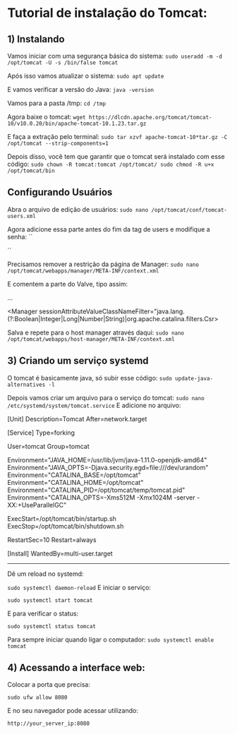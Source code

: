 # Tutorial de instalação do Tomcat:

## 1) Instalando
Vamos iniciar com uma segurança básica do sistema:
``
sudo useradd -m -d /opt/tomcat -U -s /bin/false tomcat
``

Após isso vamos atualizar o sistema:
``
sudo apt update
``

E vamos verificar a versão do Java:
``
java -version
``

Vamos para a pasta /tmp:
``
cd /tmp
``

Agora baixe o tomcat:
``
wget https://dlcdn.apache.org/tomcat/tomcat-10/v10.0.20/bin/apache-tomcat-10.1.23.tar.gz 
``

E faça a extração pelo terminal:
``
sudo tar xzvf apache-tomcat-10*tar.gz -C /opt/tomcat --strip-components=1
``

Depois disso, você tem que garantir que o tomcat será instalado com esse código:
``
sudo chown -R tomcat:tomcat /opt/tomcat/
sudo chmod -R u+x /opt/tomcat/bin
``

## Configurando Usuários

Abra o arquivo de edição de usuários:
``
sudo nano /opt/tomcat/conf/tomcat-users.xml
``

Agora adicione essa parte antes do fim da tag de users e modifique a senha:
``
<role rolename="manager-gui" />
<user username="manager" password="manager_password" roles="manager-gui" />

<role rolename="admin-gui" />
<user username="admin" password="admin_password" roles="manager-gui,admin-gui" />
``


Precisamos remover a restrição da página de Manager:
``
sudo nano /opt/tomcat/webapps/manager/META-INF/context.xml
``

E comentem a parte do Valve, tipo assim:

...
<Context antiResourceLocking="false" privileged="true" >
  <CookieProcessor className="org.apache.tomcat.util.http.Rfc6265CookieProcessor"
                   sameSiteCookies="strict" />
<!--  <Valve className="org.apache.catalina.valves.RemoteAddrValve"
         allow="127\.\d+\.\d+\.\d+|::1|0:0:0:0:0:0:0:1" /> -->
  <Manager sessionAttributeValueClassNameFilter="java\.lang\.(?:Boolean|Integer|Long|Number|String)|org\.apache\.catalina\.filters\.Csr>
</Context>


Salva e repete para o host manager através daqui:
``
sudo nano /opt/tomcat/webapps/host-manager/META-INF/context.xml
``

## 3) Criando um serviço systemd

O tomcat é basicamente java, só subir esse código:
``
sudo update-java-alternatives -l
``

Depois vamos criar um arquivo para o serviço do tomcat:
``
sudo nano /etc/systemd/system/tomcat.service
``
E adicione no arquivo:

[Unit]
Description=Tomcat
After=network.target

[Service]
Type=forking

User=tomcat
Group=tomcat

Environment="JAVA_HOME=/usr/lib/jvm/java-1.11.0-openjdk-amd64"
Environment="JAVA_OPTS=-Djava.security.egd=file:///dev/urandom"
Environment="CATALINA_BASE=/opt/tomcat"
Environment="CATALINA_HOME=/opt/tomcat"
Environment="CATALINA_PID=/opt/tomcat/temp/tomcat.pid"
Environment="CATALINA_OPTS=-Xms512M -Xmx1024M -server -XX:+UseParallelGC"

ExecStart=/opt/tomcat/bin/startup.sh
ExecStop=/opt/tomcat/bin/shutdown.sh

RestartSec=10
Restart=always

[Install]
WantedBy=multi-user.target

-------------------------

Dê um reload no systemd:

``
sudo systemctl daemon-reload
``
E iniciar o serviço:

``
sudo systemctl start tomcat
``

E para verificar o status:

``
sudo systemctl status tomcat
``

Para sempre iniciar quando ligar o computador:
``
sudo systemctl enable tomcat
``

## 4) Acessando a interface web:

Colocar a porta que precisa:

``
sudo ufw allow 8080
``

E no seu navegador pode acessar utilizando:

``
http://your_server_ip:8080
``
